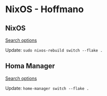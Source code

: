 # NixOS - Hoffmano

## NixOS

[Search options](https://search.nixos.org/options?)

Update: `sudo nixos-rebuild switch --flake .`

## Homa Manager

[Search options](https://home-manager-options.extranix.com/?query=gh&release=release-24.05)

Update: `home-manager switch --flake .`
